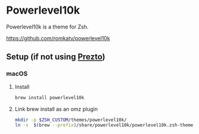 # Powerlevel10k

Powerlevel10k is a theme for Zsh.

<https://github.com/romkatv/powerlevel10k>

## Setup (if not using [Prezto](https://github.com/sorin-ionescu/prezto))

### macOS

1. Install

    ```sh
    brew install powerlevel10k
    ```

2. Link brew install as an omz plugin

    ```sh
    mkdir -p $ZSH_CUSTOM/themes/powerlevel10k/
    ln -s  $(brew --prefix)/share/powerlevel10k/powerlevel10k.zsh-theme $ZSH_CUSTOM/themes/powerlevel10k
    ```
